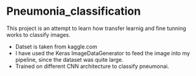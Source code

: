 # Pneumonia_classification

This project is an attempt to learn how transfer learnig and fine tunning works to classify images.
* Datset is taken from kaggle.com
* I have used the Keras ImageDataGenerator to feed the image into my pipeline, since the dataset was quite large.
* Trained on different CNN architecture to classify pneumonai.

